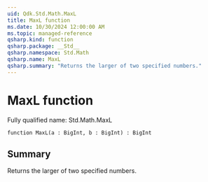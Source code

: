 ```yaml
---
uid: Qdk.Std.Math.MaxL
title: MaxL function
ms.date: 10/30/2024 12:00:00 AM
ms.topic: managed-reference
qsharp.kind: function
qsharp.package: __Std__
qsharp.namespace: Std.Math
qsharp.name: MaxL
qsharp.summary: "Returns the larger of two specified numbers."
---
```


# MaxL function

Fully qualified name: Std.Math.MaxL

```qsharp
function MaxL(a : BigInt, b : BigInt) : BigInt
```

## Summary
Returns the larger of two specified numbers.
